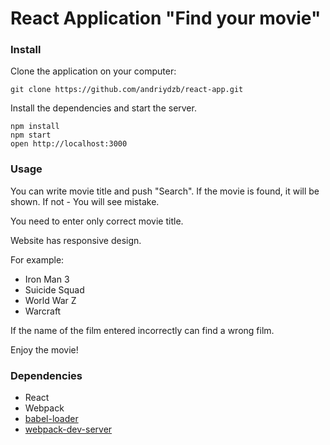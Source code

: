 React Application "Find your movie"
=====================

### Install

Clone the application on your computer:

```
git clone https://github.com/andriydzb/react-app.git

```

Install the dependencies and start the server.

```
npm install
npm start
open http://localhost:3000

```

### Usage

You can write movie title and push "Search". If the movie is found, it will be shown. If not - You will see mistake.

You need to enter only correct movie title. 

Website has responsive design.

For example: 

* Iron Man 3
* Suicide Squad
* World War Z
* Warcraft

If the name of the film entered incorrectly can find a wrong film. 

Enjoy the movie! 

### Dependencies

* React
* Webpack
* [babel-loader](https://github.com/babel/babel-loader)
* [webpack-dev-server](https://github.com/webpack/webpack-dev-server)
